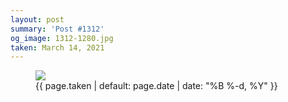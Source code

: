 ```yaml
---
layout: post
summary: 'Post #1312'
og_image: 1312-1280.jpg
taken: March 14, 2021
---
```


<figure class="post">
<img sizes="(min-width: 700px) 50vw, calc(100vw - 2rem)" src="{{ site.assets_url }}/1312-640.jpg" srcset="{{ site.assets_url }}/1312-320.jpg 320w, {{ site.assets_url }}/1312-640.jpg 640w, {{ site.assets_url }}/1312-960.jpg 960w, {{ site.assets_url }}/1312-1280.jpg 1280w"/>
<figcaption>
<time>{{ page.taken | default: page.date | date: "%B %-d, %Y" }}</time>
</figcaption>
</figure>
